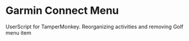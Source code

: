 # Garmin Connect Menu
UserScript for TamperMonkey. Reorganizing activities and removing Golf menu item
